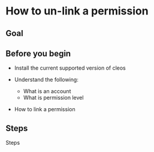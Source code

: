 # How to un-link a permission

## Goal

## Before you begin

* Install the current supported version of cleos

* Understand the following:
  * What is an account
  * What is permission level

* How to link a permission

## Steps

Steps

